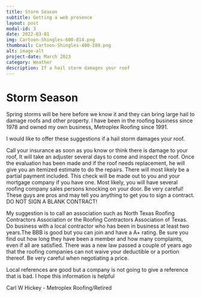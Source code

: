 ```yaml
---
title: Storm Season
subtitle: Getting a web presence
layout: post
modal-id: 3
date: 2022-03-01
img: Cartoon-Shingles-600-814.png
thumbnail: Cartoon-Shingles-400-289.png
alt: image-alt
project-date: March 2023
category: Weather
description: If a hail storm damages your roof
---
```


# Storm Season
Spring storms will be here before we know it and they can bring large hail to damage roofs and other property. I have been in the roofing business since 1978 and owned my own business, Metroplex Roofing since 1991. 

I would like to offer these suggestions if a hail storm damages your roof.

Call your insurance as soon as you know or think there is damage to your roof, It will take an adjuster several days to come and inspect the roof. Once the evaluation has been made and if the roof needs replacement, he will give you an itemized estimate to do the repairs. There will most likely be a partial payment included. This check will be made out to you and your mortgage company if you have one. 
Most likely, you will have several roofing company sales persons knocking on your door. Be very careful!  These guys are pros and may tell you anything to get you to sign a contract. DO NOT SIGN A BLANK CONTRACT! 

My suggestion is to call an association such as North Texas Roofing Contractors Association or the Roofing Contractors Association of Texas. Do business with a local contractor who has been in business at least two years.The BBB is good but you can join and have a A+ rating. Be sure you find out how long they have been a member and how many complaints, even if all are satisfied. There was a new law passed a couple of years ago that the roofing companies can not waive your deductible or a portion thereof. Be very careful when negotiating a price.

Local references are good but a company is not going to give a reference that is bad.
I hope this information is helpful

Carl W Hickey - Metroplex Roofing/Retired

